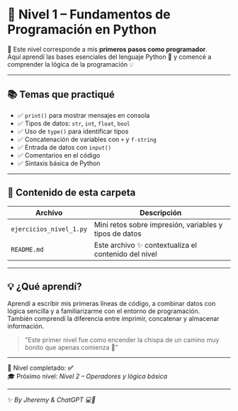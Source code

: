 # 🐣 Nivel 1 – Fundamentos de Programación en Python

📍 Este nivel corresponde a mis **primeros pasos como programador**.  
Aquí aprendí las bases esenciales del lenguaje Python 🐍 y comencé a comprender la lógica de la programación 💡

---

## 📚 Temas que practiqué

- ✅ `print()` para mostrar mensajes en consola
- ✅ Tipos de datos: `str`, `int`, `float`, `bool`
- ✅ Uso de `type()` para identificar tipos
- ✅ Concatenación de variables con `+` y `f-string`
- ✅ Entrada de datos con `input()`
- ✅ Comentarios en el código
- ✅ Sintaxis básica de Python

---

## 🧩 Contenido de esta carpeta

| Archivo                 | Descripción                                         |
|-------------------------|-----------------------------------------------------|
| `ejercicios_nivel_1.py` | Mini retos sobre impresión, variables y tipos de datos |
| `README.md`             | Este archivo ✨ contextualiza el contenido del nivel |

---

## 💡 ¿Qué aprendí?

Aprendí a escribir mis primeras líneas de código, a combinar datos con lógica sencilla y a familiarizarme con el entorno de programación.  
También comprendí la diferencia entre imprimir, concatenar y almacenar información.

> "Este primer nivel fue como encender la chispa de un camino muy bonito que apenas comienza 🌱"

---

📌 Nivel completado: **✅**  
🎓 Próximo nivel: *Nivel 2 – Operadores y lógica básica*

---

✨ _By Jheremy & ChatGPT 💻🩵_

